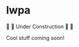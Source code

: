 # lwpa

:construction_worker: :construction: Under Construction :hammer: :wrench:

Cool stuff coming soon!
